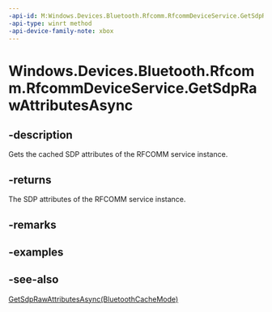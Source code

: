 ```yaml
---
-api-id: M:Windows.Devices.Bluetooth.Rfcomm.RfcommDeviceService.GetSdpRawAttributesAsync
-api-type: winrt method
-api-device-family-note: xbox
---
```


<!-- Method syntax
public Windows.Foundation.IAsyncOperation<Windows.Foundation.Collections.IMapView<uint, Windows.Storage.Streams.IBuffer>> GetSdpRawAttributesAsync()
-->

# Windows.Devices.Bluetooth.Rfcomm.RfcommDeviceService.GetSdpRawAttributesAsync

## -description
Gets the cached SDP attributes of the RFCOMM service instance.

## -returns
The SDP attributes of the RFCOMM service instance.

## -remarks

## -examples

## -see-also
[GetSdpRawAttributesAsync(BluetoothCacheMode)](rfcommdeviceservice_getsdprawattributesasync_173461641.md)